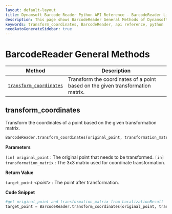 ```yaml
---
layout: default-layout
title: Dynamsoft Barcode Reader Python API Reference - BarcodeReader LiceGeneralnse Methods
description: This page shows BarcodeReader General Methods of Dynamsoft Barcode Reader Python Edition.
keywords: transform_coordinates, BarcodeReader, api reference, python
needAutoGenerateSidebar: true
---
```



# BarcodeReader General Methods

  | Method               | Description |
  |----------------------|-------------|
  | [`transform_coordinates`](#transform_coordinates) | Transform the coordinates of a point based on the given transformation matrix.  |
  
## transform_coordinates

Transform the coordinates of a point based on the given transformation matrix.

```python
BarcodeReader.transform_coordinates(original_point, transformation_matrix)
```

**Parameters**  

`[in] original_point` : The original point that needs to be transformed.
`[in] transformation_matrix` : The 3x3 matrix used for coordinate transformation.

**Return Value**  

`target_point` <*point*> : The point after transformation.

**Code Snippet**  

```python
#get original_point and transformation_matrix from LocalizationResult
target_point = BarcodeReader.transform_coordinates(original_point, transformation_matrix)
```
